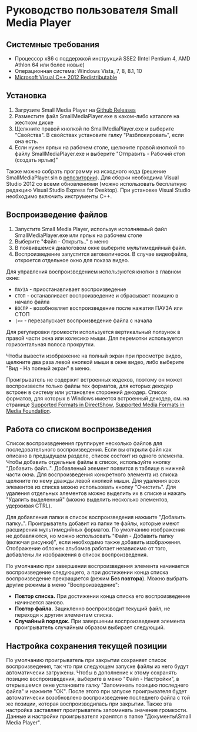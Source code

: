 # Руководство пользователя Small Media Player

## Системные требования

- Процессор x86 с поддержкой инструкций SSE2 (Intel Pentium 4, AMD Athlon 64 или более новые) 
- Операционная система: Windows Vista, 7, 8, 8.1, 10
- [Microsoft Visual C++ 2012 Redistributable](https://www.microsoft.com/en-us/download/details.aspx?id=30679)

## Установка

1. Загрузите Small Media Player на [Github Releases](https://github.com/smallsoft-rus/media-player/releases/)
2. Разместите файл SmallMediaPlayer.exe в каком-либо каталоге на жестком диске
3. Щелкните правой кнопкой по SmallMediaPlayer.exe и выберите "Свойства". В свойствах установите галку "Разблокировать", если она есть.
4. Если нужен ярлык на рабочем столе, щелкните правой кнопкой по файлу SmallMediaPlayer.exe и выберите "Отправить - Рабочий стол (создать ярлык)"

Также можно собрать программу из исходного кода (решение SmallMediaPlayer.sln в [репозитории](https://github.com/smallsoft-rus/media-player/)). Для сборки необходима Visual Studio 2012 со всеми обновлениями (можно использовать бесплатную редакцию Visual Studio Express for Desktop). При установке Visual Studio необходимо включить инструменты C++.

## Воспроизведение файлов

1. Запустите Small Media Player, используя исполняемый файл SmallMediaPlayer.exe или ярлык на рабочем столе
2. Выберите "Файл - Открыть.." в меню
3. В появившемся диалоговом окне выберите мультимедийный файл.
4. Воспроизведение запустится автоматически. В случае видеофайла, откроется отдельное окно для показа видео.

Для управления воспроизведением используются кнопки в главном окне: 

- `ПАУЗА` - приостанавливает воспроизведение 
- `СТОП` - останавливает воспроизведение и сбрасывает позицию в начало файла
- `ВОСПР` - возобновляет воспроизведение после нажатия ПАУЗА или СТОП
- `|<<` - перезапускает воспроизведение файла с начала

Для регулировки громкости используется вертикальный ползунок в правой части окна или колесико мыши. Для перемотки используется горизонтальная полоса прокрутки. 

Чтобы вывести изображение на полный экран при просмотре видео, щелкните два раза левой кнопкой мыши в окне видео, либо выберите "Вид - На полный экран" в меню.

Проигрыватель не содержит встроенных кодеков, поэтому он может воспроизвести только файлы тех форматов, для которых декодер встроен в систему или установлен сторонний декодер. Список форматов, для которых в Windows имеется встроенный декодер, см. на странице [Supported Formats in DirectShow](https://docs.microsoft.com/en-us/windows/win32/directshow/supported-formats-in-directshow), [Supported Media Formats in Media Foundation](https://docs.microsoft.com/en-us/windows/win32/medfound/supported-media-formats-in-media-foundation).

## Работа со списком воспроизведения

Список воспроизвденения группирует несколько файлов для последовательного воспроизведения. Если вы открыли файл как описано в предыдущем разделе, список состоит из одного элемента. Чтобы добавить отдельные файлы в список, используйте кнопку "Добавить файл..". Добавленый элемент появится в таблице в нижней части окна. Для воспроизведения конкретного элемента из списка щелкните по нему дважды левой кнопкой мыши. Для удаления всех элементов из списка можно использовать кнопку "Очистить". Для удаления отдельных элементов можно выделить их в списке и нажать "Удалить выделенный" (можно выделить несколько элементов, удерживая CTRL).

Для добавления папки в список воспроизведения нажмите "Добавить папку..". Проигрыватель добавит из папки те файлы, которые имеют расширения мультимедийных форматов. По умолчанию изображения не добавляются, но можно использовать "Файл - Добавить папку (включая рисунки)", если необходимо также добавить изображения. Отображение обложек альбомов работает независимо от того, добавлены ли изображения в список воспроизведения.

По умолчанию при завершении воспроизведения элемента начинается воспроизведение следующего, а при достижении конца списка воспроизведение прекращается (режим **Без повтора**). Можно выбрать другие режимы в меню "Воспроизведение":

- **Повтор списка.** При достижении конца списка его воспроизведение начинается заново.
- **Повтор файла.** Зацикленно воспроизводит текущий файл, не переходя к другим элементам списка.
- **Случайный порядок.** При завершении воспроизведения элемента проигрыватель случайным образом выбирает следующий.

## Настройка сохранения текущей позиции

По умолчанию проигрыватель при закрытии сохраняет список воспроизведения, так что при следующем запуске файлы из него будут автоматически загружены. Чтобы в дополнение к этому сохранять позицию воспроизведения, выберите в меню "Файл - Настройки", в открывшемся окне установите галку "Запоминать позицию последнего файла" и нажмите "ОК". После этого при запуске проигрывателя будет автоматически возобновлено воспроизведение последнего файла с той же позиции, которая воспроизводилась при закрытии. Также эта настройка заставляет проигрыватель запоминать значение громкости. Данные и настройки проигрывателя хранятся в папке "Документы\Small Media Player".

